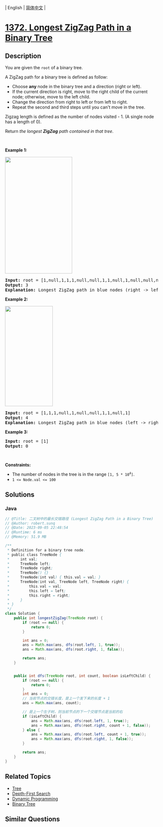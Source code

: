 
| English | [简体中文](README.md) |

# [1372. Longest ZigZag Path in a Binary Tree](https://leetcode.cn//problems/longest-zigzag-path-in-a-binary-tree/)

## Description

<p>You are given the <code>root</code> of a binary tree.</p>

<p>A ZigZag path for a binary tree is defined as follow:</p>

<ul>
	<li>Choose <strong>any </strong>node in the binary tree and a direction (right or left).</li>
	<li>If the current direction is right, move to the right child of the current node; otherwise, move to the left child.</li>
	<li>Change the direction from right to left or from left to right.</li>
	<li>Repeat the second and third steps until you can&#39;t move in the tree.</li>
</ul>

<p>Zigzag length is defined as the number of nodes visited - 1. (A single node has a length of 0).</p>

<p>Return <em>the longest <strong>ZigZag</strong> path contained in that tree</em>.</p>

<p>&nbsp;</p>
<p><strong class="example">Example 1:</strong></p>
<img alt="" src="https://assets.leetcode.com/uploads/2020/01/22/sample_1_1702.png" style="width: 221px; height: 383px;" />
<pre>
<strong>Input:</strong> root = [1,null,1,1,1,null,null,1,1,null,1,null,null,null,1]
<strong>Output:</strong> 3
<strong>Explanation:</strong> Longest ZigZag path in blue nodes (right -&gt; left -&gt; right).
</pre>

<p><strong class="example">Example 2:</strong></p>
<img alt="" src="https://assets.leetcode.com/uploads/2020/01/22/sample_2_1702.png" style="width: 157px; height: 329px;" />
<pre>
<strong>Input:</strong> root = [1,1,1,null,1,null,null,1,1,null,1]
<strong>Output:</strong> 4
<strong>Explanation:</strong> Longest ZigZag path in blue nodes (left -&gt; right -&gt; left -&gt; right).
</pre>

<p><strong class="example">Example 3:</strong></p>

<pre>
<strong>Input:</strong> root = [1]
<strong>Output:</strong> 0
</pre>

<p>&nbsp;</p>
<p><strong>Constraints:</strong></p>

<ul>
	<li>The number of nodes in the tree is in the range <code>[1, 5 * 10<sup>4</sup>]</code>.</li>
	<li><code>1 &lt;= Node.val &lt;= 100</code></li>
</ul>


## Solutions


### Java

```Java
// @Title: 二叉树中的最长交错路径 (Longest ZigZag Path in a Binary Tree)
// @Author: robert.sunq
// @Date: 2023-09-05 22:48:54
// @Runtime: 6 ms
// @Memory: 51.9 MB

/**
 * Definition for a binary tree node.
 * public class TreeNode {
 *     int val;
 *     TreeNode left;
 *     TreeNode right;
 *     TreeNode() {}
 *     TreeNode(int val) { this.val = val; }
 *     TreeNode(int val, TreeNode left, TreeNode right) {
 *         this.val = val;
 *         this.left = left;
 *         this.right = right;
 *     }
 * }
 */
class Solution {
    public int longestZigZag(TreeNode root) {
        if (root == null) {
            return 0;
        }

        int ans = 0;
        ans = Math.max(ans, dfs(root.left, 1, true));
        ans = Math.max(ans, dfs(root.right, 1, false));

        return ans;
    }


    public int dfs(TreeNode root, int count, boolean isLeftChild) {
        if (root == null) {
            return 0;
        }
        int ans = 0;
        // 当前节点的交错长度，是上一个发下来的长度 + 1
        ans = Math.max(ans, count);

        // 是上一个左子树，则当前节点的下一个交错节点是当前的右
        if (isLeftChild) {
            ans = Math.max(ans, dfs(root.left, 1, true));
            ans = Math.max(ans, dfs(root.right, count + 1, false));
        } else {
            ans = Math.max(ans, dfs(root.left, count + 1, true));
            ans = Math.max(ans, dfs(root.right, 1, false));
        }

        return ans;
    }
}
```



## Related Topics

- [Tree](https://leetcode.cn//tag/tree)
- [Depth-First Search](https://leetcode.cn//tag/depth-first-search)
- [Dynamic Programming](https://leetcode.cn//tag/dynamic-programming)
- [Binary Tree](https://leetcode.cn//tag/binary-tree)

## Similar Questions


